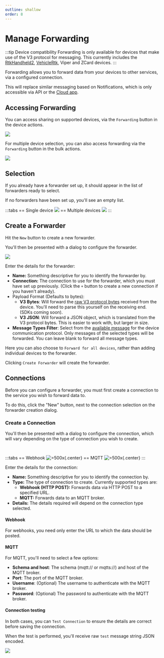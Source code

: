 ```yaml
---
outline: shallow
order: 8
---
```

# Manage Forwarding

:::tip Device compatibility
Forwarding is only available for devices that make use of the V3 protocol for messaging.
This currently includes the [RtkHandheld2](/devices/rtk/handheld/), [VehicleRtk](/devices/rtk/vehicle), Viper and ZCard devices.
:::

Forwarding allows you to forward data from your devices to other services, via a configured connection.

This will replace similar messaging based on Notifications, which is only accessible via API or the [Cloud app](/apps/cloud/account/notifications).

## Accessing Forwarding

You can access sharing on supported devices, via the `Forwarding` button in the device actions.

![](https://upload.r2.lb.chasm.cloud/2025/10/He9gWHUObe.png)

For multiple device selection, you can also access forwarding via the `Forwarding` button in the bulk actions.

![](https://upload.r2.lb.chasm.cloud/2025/10/Yhgf34LAel.png)

## Selection

If you already have a forwarder set up, it should appear in the list of forwarders ready to select.

If no forwarders have been set up, you'll see an empty list.

:::tabs
== Single device
![](https://upload.r2.lb.chasm.cloud/2025/10/imgur/zkPvShs.png)
== Multiple devices
![](https://upload.r2.lb.chasm.cloud/2025/10/chrome_bXJ5YB7FYB.png)
:::

## Create a Forwarder

Hit the `New` button to create a new forwarder.

You'll then be presented with a dialog to configure the forwarder.

![](https://upload.r2.lb.chasm.cloud/2025/10/chrome_FmZ5CB1RJ2.png)

Enter the details for the forwarder:
 - **Name:** Something descriptive for you to identify the forwarder by.
 - **Connection:** The connection to use for the forwarder, which you must have set up previously. (Click the `+` button to create a new connection if you haven't already).
 - Payload Format (Defaults to bytes):
    - **V3 Bytes**: Will forward the [raw V3 protocol bytes](/devices/api/protocol/) received from the device. You'll need to parse this yourself on the receiving end. (SDKs coming soon).
    - **V3 JSON**: Will forward a JSON object, which is translated from the V3 protocol bytes. This is easier to work with, but larger in size.
 - **Message Types Filter**: Select from the [available message](/devices/api/messages/) for the device communication protocol. Only messages of the selected types will be forwarded. You can leave blank to forward all message types.

Here you can also choose to `Forward for all devices`, rather than adding individual devices to the forwarder.

Clicking `Create Forwarder` will create the forwarder.

## Connections

Before you can configure a forwarder, you must first create a connection to the service you wish to forward data to.

To do this, click the "New" button, next to the connection selection on the forwarder creation dialog.

### Create a Connection

You'll then be presented with a dialog to configure the connection, which will vary depending on the type of connection you wish to create.

![]()
![]()

:::tabs
== Webhook
![=500x](https://upload.r2.lb.chasm.cloud/2025/10/chrome_tkmI6tf1d5.png){.center}
== MQTT
![=500x](https://upload.r2.lb.chasm.cloud/2025/10/chrome_fF0gq0mXQX.png){.center}
:::

Enter the details for the connection:
 - **Name:** Something descriptive for you to identify the connection by.
 - **Type:** The type of connection to create. Currently supported types are:
    - **Webhook (HTTP POST):** Forwards data via HTTP POST to a specified URL.
    - **MQTT:** Forwards data to an MQTT broker.
 - **Details:** The details required will depend on the connection type selected.

#### Webhook

For webhooks, you need only enter the URL to which the data should be posted.

#### MQTT

For MQTT, you'll need to select a few options:
 - **Schema and host**: The schema (mqtt:// or mqtts://) and host of the MQTT broker.
 - **Port**: The port of the MQTT broker.
 - **Username**: (Optional) The username to authenticate with the MQTT broker.
 - **Password**: (Optional) The password to authenticate with the MQTT broker.

#### Connection testing

In both cases, you can `Test Connection` to ensure the details are correct before saving the connection.

When the test is performed, you'll receive raw `test` message string JSON encoded.

![](https://upload.r2.lb.chasm.cloud/2025/10/chrome_N1OJCHph8l.png)
